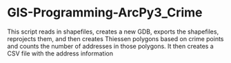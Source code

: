 # GIS-Programming-ArcPy3_Crime
This script reads in shapefiles, creates a new GDB, exports the shapefiles, reprojects them, and then creates Thiessen polygons based on crime points and counts the number of addresses in those polygons. It then creates a CSV file with the address information
